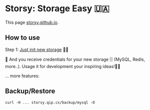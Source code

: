 # Storsy: Storage Easy 🇺🇦
This page [storsy.github.io](https://storsy.github.io).

## How to use
Step 1: [Just init new storage](https://storsy.qip.cx) 👨‍💻

🔑 And you receive credentials for your new storage 🗄️ (MySQL, Redis, more..).
Usage it for development your inspiring ideas!🤩🙌

... more features:

## Backup/Restore
```shell
curl -H ... storsy.qip.cx/backup/mysql -O
```
